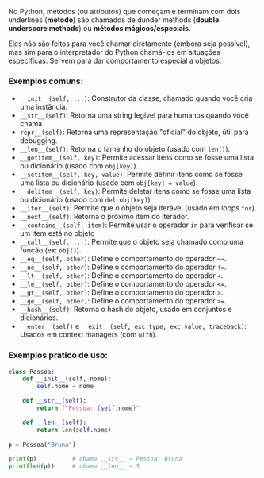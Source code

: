 No Python, métodos (ou atributos) que começam e terminam com dois underlines (__metodo__) são chamados
de dunder methods (**double underscore methods**) ou **métodos mágicos/especiais**.

Eles não são feitos para você chamar diretamente (embora seja possível), mas sim para o interpretador do Python 
chamá-los em situações específicas. Servem para dar comportamento especial a objetos.

### Exemplos comuns:
- `__init__(self, ...)`: Construtor da classe, chamado quando você cria uma instância.
- `__str__(self)`: Retorna uma string legível para humanos quando você chama
- `repr__(self)`: Retorna uma representação "oficial" do objeto, útil para debugging.
- `__len__(self)`: Retorna o tamanho do objeto (usado com `len()`).
- `__getitem__(self, key)`: Permite acessar itens como se fosse uma lista ou dicionário (usado com `obj[key]`).
- `__setitem__(self, key, value)`: Permite definir itens como se fosse uma lista ou dicionário (usado com `obj[key] = value`).
- `__delitem__(self, key)`: Permite deletar itens como se fosse uma lista ou dicionário (usado com `del obj[key]`).
- `__iter__(self)`: Permite que o objeto seja iterável (usado em loops `for`).
- `__next__(self)`: Retorna o próximo item do iterador.
- `__contains__(self, item)`: Permite usar o operador `in` para verificar se um item está no objeto
- `__call__(self, ...)`: Permite que o objeto seja chamado como uma função (ex: `obj()`).
- `__eq__(self, other)`: Define o comportamento do operador `==`.
- `__ne__(self, other)`: Define o comportamento do operador `!=`.
- `__lt__(self, other)`: Define o comportamento do operador `<`.
- `__le__(self, other)`: Define o comportamento do operador `<=`.
- `__gt__(self, other)`: Define o comportamento do operador `>`.
- `__ge__(self, other)`: Define o comportamento do operador `>=`.
- `__hash__(self)`: Retorna o hash do objeto, usado em conjuntos e dicionários.
- `__enter__(self)` e `__exit__(self, exc_type, exc_value, traceback)`: Usados em context managers (com `with`).

### Exemplos pratico de uso:
```python
class Pessoa:
    def __init__(self, nome):
        self.nome = nome

    def __str__(self):
        return f"Pessoa: {self.nome}"

    def __len__(self):
        return len(self.nome)
  
p = Pessoa("Bruna")

print(p)          # chama __str__ → Pessoa: Bruna
print(len(p))     # chama __len__ → 5
```
